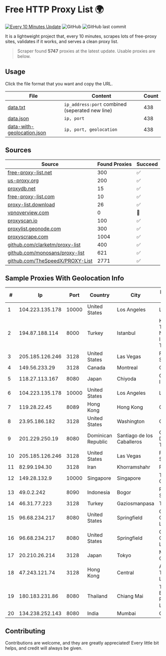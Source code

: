 
# Free HTTP Proxy List 🌍

[![Every 10 Minutes Update](https://github.com/mertguvencli/http-proxy-list/actions/workflows/main.yml/badge.svg?branch=main)](https://github.com/mertguvencli/http-proxy-list/actions/workflows/main.yml)
![GitHub](https://img.shields.io/github/license/mertguvencli/http-proxy-list)
![GitHub last commit](https://img.shields.io/github/last-commit/mertguvencli/http-proxy-list)

It is a lightweight project that, every 10 minutes, scrapes lots of free-proxy sites, validates if it works, and serves a clean proxy list.


> Scraper found **5747** proxies at the latest update. Usable proxies are below.

## Usage

Click the file format that you want and copy the URL.


|File|Content|Count|
|----|-------|-----|
|[data.txt](https://raw.githubusercontent.com/mertguvencli/http-proxy-list/main/proxy-list/data.txt)|`ip_address:port` combined (seperated new line)|438|
|[data.json](https://raw.githubusercontent.com/mertguvencli/http-proxy-list/main/proxy-list/data.json)|`ip, port`|438|
|[data-with-geolocation.json](https://raw.githubusercontent.com/mertguvencli/http-proxy-list/main/proxy-list/data-with-geolocation.json)|`ip, port, geolocation`|438|

## Sources

|Source|Found Proxies|Succeed|
|------|-------------|-------|
|[free-proxy-list.net](https://free-proxy-list.net)|300|✅|
|[us-proxy.org](https://www.us-proxy.org)|200|✅|
|[proxydb.net](http://proxydb.net)|15|✅|
|[free-proxy-list.com](https://free-proxy-list.com/?page=&port=&type%5B%5D=http&type%5B%5D=https&up_time=0&search=Search)|10|✅|
|[proxy-list.download](https://www.proxy-list.download/HTTP)|26|✅|
|[vpnoverview.com](https://vpnoverview.com/privacy/anonymous-browsing/free-proxy-servers)|0|🚫|
|[proxyscan.io](https://www.proxyscan.io)|100|✅|
|[proxylist.geonode.com](https://proxylist.geonode.com/api/proxy-list?limit=300&page=1&sort_by=lastChecked&sort_type=desc&protocols=http,https)|300|✅|
|[proxyscrape.com](https://api.proxyscrape.com/v2/?request=displayproxies&protocol=http&timeout=10000&country=all&ssl=all&anonymity=all)|1004|✅|
|[github.com/clarketm/proxy-list](https://raw.githubusercontent.com/clarketm/proxy-list/master/proxy-list-raw.txt)|400|✅|
|[github.com/monosans/proxy-list](https://raw.githubusercontent.com/monosans/proxy-list/main/proxies/http.txt)|621|✅|
|[github.com/TheSpeedX/PROXY-List](https://raw.githubusercontent.com/TheSpeedX/PROXY-List/master/http.txt)|2771|✅|


## Sample Proxies With Geolocation Info

|#|Ip|Port|Country|City|Internet Service Provider|
|-|--|----|-------|----|-------------------------|
|1|104.223.135.178|10000|United States|Los Angeles|LayerHost|
|2|194.87.188.114|8000|Turkey|Istanbul|Kadir Huseyin Tezcan Nosspeed Internet Teknolojileri|
|3|205.185.126.246|3128|United States|Las Vegas|FranTech Solutions|
|4|149.56.233.29|3128|Canada|Montreal|OVH Hosting|
|5|118.27.113.167|8080|Japan|Chiyoda|GMO Internet, Inc.|
|6|104.223.135.178|10000|United States|Los Angeles|LayerHost|
|7|119.28.22.45|8089|Hong Kong|Hong Kong|ComsenzNet|
|8|23.95.186.182|3128|United States|Washington|ColoCrossing|
|9|201.229.250.19|8080|Dominican Republic|Santiago de los Caballeros|Compañía Dominicana de Teléfonos S. A.|
|10|205.185.126.246|3128|United States|Las Vegas|FranTech Solutions|
|11|82.99.194.30|3128|Iran|Khorramshahr|ParsOnline Co.|
|12|149.28.132.9|10000|Singapore|Singapore|The Constant Company|
|13|49.0.2.242|8090|Indonesia|Bogor|PT Usaha Adi Sanggoro|
|14|46.31.77.223|3128|Turkey|Gaziosmanpasa|Talha Bogaz|
|15|96.68.234.217|8080|United States|Springfield|Comcast Cable Communications, LLC|
|16|96.68.234.217|8080|United States|Springfield|Comcast Cable Communications, LLC|
|17|20.210.26.214|3128|Japan|Tokyo|Microsoft Corporation|
|18|47.243.121.74|3128|Hong Kong|Central|Alibaba (US) Technology Co., Ltd.|
|19|180.183.231.86|8080|Thailand|Chiang Mai|Triple T Broadband Public Company Limited|
|20|134.238.252.143|8080|India|Mumbai|Google LLC|



## Contributing

Contributions are welcome, and they are greatly appreciated! Every
little bit helps, and credit will always be given.

